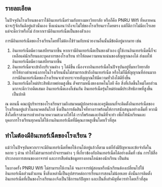 ﻿## รายละเอียด
ในปัจจุบันโรงเรียนของเราใช้อินเทอร์เน็ตร่วมกับทางมหาวิทยาลัย หรือก็คือ PNRU Wifi ที่หลายคนน่าจะรู้จักกันดีอยู่แล้วนั่นเอง ซึ่งแน่นอนว่าถึงจะไม่ใช่ของโรงเรียนเราโดยตรง แต่ก็ดีกว่าไม่มีอะไรเลย แต่จะดีกว่าหรือไม่ ถ้าหากเรามีอินเทอร์เน็ตเป็นของตัวเอง

การมีอินเทอร์เน็ตของโรงเรียนโดยที่ไม่ต้องใช้ร่วมกับหน่วยงานอื่นนั้นมีข้อดีอยู่มากมาย เช่น
1. อินเทอร์เน็ตมีความเสถียรมากขึ้น
หากเรามีอินเทอร์เน็ตเป็นของตัวเอง ผู้ใช้งานอินเทอร์เน็ตนี้ก็จะเหลือแค่นักเรียนและบุคลากรของโรงเรียน ทำให้ลดความหนาแน่นของสัญญาณลงได้ ส่งผลให้อินเทอร์เน็ตมีความเสถียรมากขึ้น
2. อินเทอร์เน็ตจะเข้าถึงบริเวณต่าง ๆ ได้ดีขึ้น
เนื่องจากอินเทอร์เน็ตในปัจจุบันอยู่ที่มหาวิทยาลัย ทำให้บางตำแหน่งภายในโรงเรียนนั้นไม่สามารถเข้าถึงอินเทอร์เน็ต หรือไม่ก็มีสัญญาณที่อ่อนมาก การมีอินเทอร์เน็ตของโรงเรียนจะช่วยกระจายสัญญาณให้มีความทั่วถึงได้ดียิ่งขึ้น
3. อินเทอร์เน็ตใหม่ประสิทธิภาพย่อมสูงขึ้น
สัจธรรมหนึ่งของเทคโนโลยี คือ สิ่งที่เกิดขึ้นใหม่โดยส่วนมากจะดีกว่าอดีตเสมอ อินเทอร์เน็ตเองก็เช่นกัน อินเทอร์เน็ตรุ่นใหม่ย่อมมีประสิทธิภาพที่สูงขึ้นเป็นปกติ

ณ ตอนนี้ คณะผู้บริหารของโรงเรียนรวมถึงสมาคมผู้ปกครองและครูมีแผนที่จะติดตั้งอินเทอร์เน็ตของโรงเรียนอยู่แล้วในอนาคตอันใกล้ ซึ่งเป็นการตัดสินใจที่ทางเราพร้อมให้การสนับสนุนอย่างเต็มที่ หากมีสิ่งใดที่เราสามารถช่วยอำนวยความสะดวกให้ได้ เราก็พร้อมและยินดีที่จะทำ เพื่อให้นักเรียนและบุคลากรโรงเรียนทุกคนได้ใช้งานอินเทอร์เน็ตที่มีคุณภาพสูงขึ้นโดยเร็วที่สุด

## ทำไมต้องมีอินเทอร์เน็ตของโรงเรียน ?
แม้ว่าในปัจจุบันพวกเราจะมีอินเทอร์เน็ตที่พอใช้งานได้อยู่แล้วก็ตาม แต่ก็ยังมีปัญหาและข้อจำกัดในหลาย ๆ ด้าน ทำให้ไม่สามารถทำกิจกรรมต่าง ๆ ที่เกี่ยวข้องกับอินเทอร์เน็ตได้อย่างเต็มที่ เช่น การใช้สื่อประกอบการสอนของอาจารย์ และการสืบค้นข้อมูลทางออนไลน์ของนักเรียน เป็นต้น

ในบางครั้ง PNRU Wifi ไม่สามารถใช้งานได้ จนอาจารย์ผู้สอนหรือนักเรียนต้องเปลี่ยนไปใช้อินเทอร์เน็ตส่วนตัวแทน ซึ่งสิ่งเหล่านี้เป็นอุปสรรคต่อการเรียนการสอนไม่น้อยเลย ดังนั้นการติดตั้งอินเทอร์เน็ตที่เป็นของโรงเรียนเองจึงเป็นวิธีการแก้ปัญหา และเป็นสิ่งสำคัญที่ควรทำโดยเร็วที่สุด
